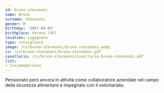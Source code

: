 ```yaml
---
id: bruno-stevanoni
name: Bruno
surname: Stevanoni
gender: M
birthday: '1957-04-03'
birthplace: Verona (VR)
location: Lugagnano
type: consigliere
image: /cv/bruno-stevanoni/bruno-stevanoni.webp
cv: /cv/bruno-stevanoni/bruno-stevanoni.pdf
casellario: /cv/bruno-stevanoni/casellario-bruno-stevanoni.pdf
list:
- insiemepersona
---
```


Pensionato però ancora in attività come collaboratore aziendale nel campo della sicurezza alimentare e impegnato con il volontariato.
